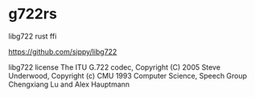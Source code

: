 # g722rs
libg722 rust ffi

https://github.com/sippy/libg722

libg722 license
The ITU G.722 codec, Copyright (C) 2005 Steve Underwood, Copyright (c) CMU 1993 Computer Science, Speech Group Chengxiang Lu and Alex Hauptmann
